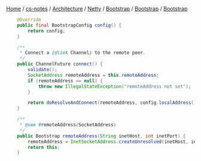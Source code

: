 [Home](https://mengxianbin.github.io) /
[cs-notes](https://mengxianbin.github.io/cs-notes/site) /
[Architecture](https://mengxianbin.github.io/cs-notes/site/Architecture) /
[Netty](https://mengxianbin.github.io/cs-notes/site/Architecture/Netty) /
[Bootstrap](https://mengxianbin.github.io/cs-notes/site/Architecture/Netty/Bootstrap) /
[Bootstrap](https://mengxianbin.github.io/cs-notes/site/Architecture/Netty/Bootstrap/Bootstrap) /
[Bootstrap](https://mengxianbin.github.io/cs-notes/site/Architecture/Netty/Bootstrap/Bootstrap/Bootstrap)

```java
    @Override
    public final BootstrapConfig config() {
        return config;
    }
```

```java
    /**
     * Connect a {@link Channel} to the remote peer.
     */
    public ChannelFuture connect() {
        validate();
        SocketAddress remoteAddress = this.remoteAddress;
        if (remoteAddress == null) {
            throw new IllegalStateException("remoteAddress not set");
        }

        return doResolveAndConnect(remoteAddress, config.localAddress());
    }
```

```java
    /**
     * @see #remoteAddress(SocketAddress)
     */
    public Bootstrap remoteAddress(String inetHost, int inetPort) {
        remoteAddress = InetSocketAddress.createUnresolved(inetHost, inetPort);
        return this;
    }
```
